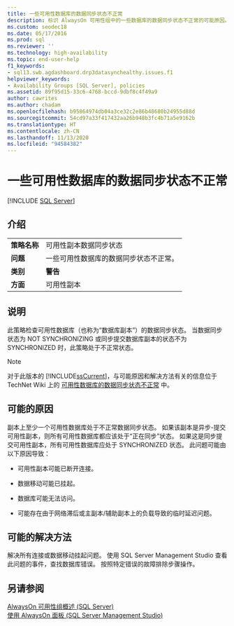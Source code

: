 ```yaml
---
title: 一些可用性数据库的数据同步状态不正常
description: 标识 AlwaysOn 可用性组中的一些数据库的数据同步状态不正常的可能原因。
ms.custom: seodec18
ms.date: 05/17/2016
ms.prod: sql
ms.reviewer: ''
ms.technology: high-availability
ms.topic: end-user-help
f1_keywords:
- sql13.swb.agdashboard.drp3datasynchealthy.issues.f1
helpviewer_keywords:
- Availability Groups [SQL Server], policies
ms.assetid: 89f95d15-33c6-4768-bccd-9dbf8c4f49a9
author: cawrites
ms.author: chadam
ms.openlocfilehash: b95864974db04a3ce32c2e86b48680b24955d88d
ms.sourcegitcommit: 54cd97a33f417432aa26b948b3fc4b71a5e9162b
ms.translationtype: HT
ms.contentlocale: zh-CN
ms.lasthandoff: 11/13/2020
ms.locfileid: "94584382"
---
```

# <a name="data-synchronization-state-of-some-availability-database-is-not-healthy"></a>一些可用性数据库的数据同步状态不正常
[!INCLUDE [SQL Server](../../../includes/applies-to-version/sqlserver.md)]
    
## <a name="introduction"></a>介绍  
  
|||  
|-|-|  
|**策略名称**|可用性副本数据同步状态|  
|**问题**|一些可用性数据库的数据同步状态不正常。|  
|**类别**|**警告**|  
|**方面**|可用性副本|  
  
## <a name="description"></a>说明  
 此策略检查可用性数据库（也称为“数据库副本”）的数据同步状态。 当数据同步状态为 NOT SYNCHRONIZING 或同步提交数据库副本的状态不为 SYNCHRONIZED 时，此策略处于不正常状态。  
  
> [!NOTE]  
>  对于此版本的 [!INCLUDE[ssCurrent](../../../includes/sscurrent-md.md)]，与可能原因和解决方法有关的信息位于 TechNet Wiki 上的 [可用性数据库的数据同步状态不正常](https://go.microsoft.com/fwlink/p/?LinkId=220863) 中。  
  
## <a name="possible-causes"></a>可能的原因  
 副本上至少一个可用性数据库处于不正常数据同步状态。 如果该副本是异步-提交可用性副本，则所有可用性数据库都应该处于“正在同步”状态。 如果这是同步提交可用性副本，所有可用性数据库应处于 SYNCHRONIZED 状态。 此问题可能由以下原因导致：  
  
-   可用性副本可能已断开连接。  
  
-   数据移动可能已挂起。  
  
-   数据库可能无法访问。  
  
-   可能存在由于网络滞后或主副本/辅助副本上的负载导致的临时延迟问题。  
  
## <a name="possible-solution"></a>可能的解决方法  
 解决所有连接或数据移动挂起问题。 使用 SQL Server Management Studio 查看此问题的事件，查找数据库错误。 按照特定错误的故障排除步骤操作。  
  
## <a name="see-also"></a>另请参阅  
 [AlwaysOn 可用性组概述 (SQL Server)](../../../database-engine/availability-groups/windows/overview-of-always-on-availability-groups-sql-server.md)   
 [使用 AlwaysOn 面板 (SQL Server Management Studio)](../../../database-engine/availability-groups/windows/use-the-always-on-dashboard-sql-server-management-studio.md)  
  
  
